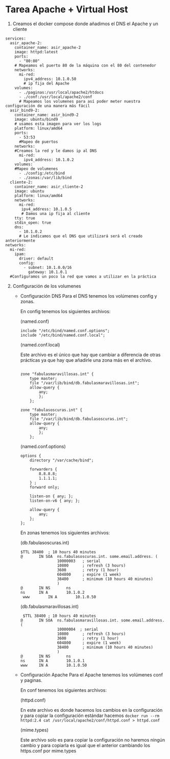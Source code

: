 # Tarea Apache + Virtual Host

1. Creamos el docker compose donde añadimos el DNS el Apache y un cliente
```
services:
  asir_apache-2:
    container_name: asir_apache-2
    image: httpd:latest
    ports:
      - "80:80"
    # Mapeamos el puerto 80 de la máquina con el 80 del contenedor
    networks:
      mi-red:
        ipv4_address: 10.1.0.50
        # ip fija del Apache
    volumes:
      - ./paginas:/usr/local/apache2/htdocs
      - ./conf:/usr/local/apache2/conf
      # Mapeamos los volumenes para así poder meter nuestra configuración de una manera más fácil
  asir_bind9-2:
    container_name: asir_bind9-2
    image: ubuntu/bind9
    # usamos esta imagen para ver los logs
    platform: linux/amd64
    ports:
      - 53:53
      #Mapeo de puertos
    networks:
    #Creamos la red y le damos ip al DNS
      mi-red:
        ipv4_address: 10.1.0.2
    volumes:
    #Mapeo de volumenes
      - ./config:/etc/bind
      - ./zonas:/var/lib/bind
  cliente-2:
    container_name: asir_cliente-2
    image: ubuntu
    platform: linux/amd64
    networks:
      mi-red:
       ipv4_address: 10.1.0.5
       # Damos una ip fija al cliente 
    tty: true
    stdin_open: true
    dns:
      - 10.1.0.2
      # Le indicamos que el DNS que utilizará será el creado anteriormente
networks:
  mi-red:
    ipam:
      driver: default
      config:
        - subnet: 10.1.0.0/16 
          gateway: 10.1.0.1
  #Configuramos un poco la red que vamos a utilizar en la práctica
```
2. Configuración de los volumenes
    - Configuración DNS
        Para el DNS tenemos los volúmenes config y zonas.
        
        En config tenemos los siguientes archivos:

        (named.conf)
        ```
        include "/etc/bind/named.conf.options";
        include "/etc/bind/named.conf.local";
        ```
        (named.conf.local) 

        Este archivo es el único que hay que cambiar a diferencia de otras prácticas ya que hay que añadirle una zona más en el archivo.
        ```
        
        zone "fabulasmaravillosas.int" {
            type master;
            file "/var/lib/bind/db.fabulasmaravillosas.int";
            allow-query {
                any;
                };
            };

        zone "fabulasoscuras.int" {
            type master;
            file "/var/lib/bind/db.fabulasoscuras.int";
            allow-query {
                any;
                };
            };
        ```
        (named.conf.options)
        ```
        options {
            directory "/var/cache/bind";

            forwarders {
                8.8.8.8;
                1.1.1.1;
            } ;
            forward only;

            listen-on { any; };
            listen-on-v6 { any; };

            allow-query {
                any;
            };
        };
        ```

        En zonas tenemos los siguientes archivos:

        (db.fabulasoscuras.int)
        ```
        $TTL 38400	; 10 hours 40 minutes
        @		IN SOA	ns.fabulasoscuras.int. some.email.address. (
                        10000003   ; serial
                        10800      ; refresh (3 hours)
                        3600       ; retry (1 hour)
                        604800     ; expire (1 week)
                        38400      ; minimum (10 hours 40 minutes)
                        )
        @		IN NS		ns
        ns		IN A		10.1.0.2
         www		IN A		10.1.0.50
        ```

        (db.fabulasmaravillosas.int)

        ```
         $TTL 38400	; 10 hours 40 minutes
        @		IN SOA	ns.fabulasmaravillosas.int. some.email.address. (
                        10000004  ; serial
                        10800      ; refresh (3 hours)
                        3600       ; retry (1 hour)
                        604800     ; expire (1 week)
                        38400      ; minimum (10 hours 40 minutes)
                        )
        @		IN NS		ns
        ns		IN A		10.1.0.1
        www		IN A		10.1.0.50
        ```
    - Configuración Apache
        Para el Apache tenemos los volúmenes conf y paginas.
        
        En conf tenemos los siguientes archivos:

        (httpd.conf)

        En este archivo es donde hacemos los cambios en la configuración  y para copiar la configuración estándar hacemos `docker run --rm httpd:2.4 cat /usr/local/apache2/conf/httpd.conf > httpd.conf`
         
        (mime.types)
        
        Este archivo solo es para copiar la configuración no haremos ningún cambio y para copiarla es igual que el anterior cambiando los https.conf por mime.types





